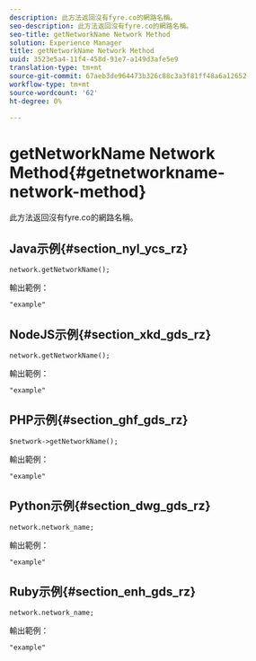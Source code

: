 ```yaml
---
description: 此方法返回沒有fyre.co的網路名稱。
seo-description: 此方法返回沒有fyre.co的網路名稱。
seo-title: getNetworkName Network Method
solution: Experience Manager
title: getNetworkName Network Method
uuid: 3523e5a4-11f4-458d-91e7-a149d3afe5e9
translation-type: tm+mt
source-git-commit: 67aeb3de964473b326c88c3a3f81ff48a6a12652
workflow-type: tm+mt
source-wordcount: '62'
ht-degree: 0%

---
```



# getNetworkName Network Method{#getnetworkname-network-method}

此方法返回沒有fyre.co的網路名稱。

## Java示例{#section_nyl_ycs_rz}

```
network.getNetworkName();
```

輸出範例：

```
"example" 
```

## NodeJS示例{#section_xkd_gds_rz}

```
network.getNetworkName();
```

輸出範例：

```
"example" 
```

## PHP示例{#section_ghf_gds_rz}

```
$network->getNetworkName(); 
```

輸出範例：

```
"example" 
```

## Python示例{#section_dwg_gds_rz}

```
network.network_name; 
```

輸出範例：

```
"example" 
```

## Ruby示例{#section_enh_gds_rz}

```
network.network_name; 
```

輸出範例：

```
"example" 
```

